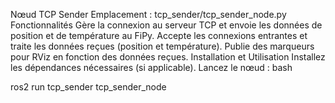 
Nœud TCP Sender
Emplacement : tcp_sender/tcp_sender_node.py
Fonctionnalités
Gère la connexion au serveur TCP et envoie les données de position et de température au FiPy.
Accepte les connexions entrantes et traite les données reçues (position et température).
Publie des marqueurs pour RViz en fonction des données reçues.
Installation et Utilisation
Installez les dépendances nécessaires (si applicable).
Lancez le nœud :
bash

ros2 run tcp_sender tcp_sender_node
